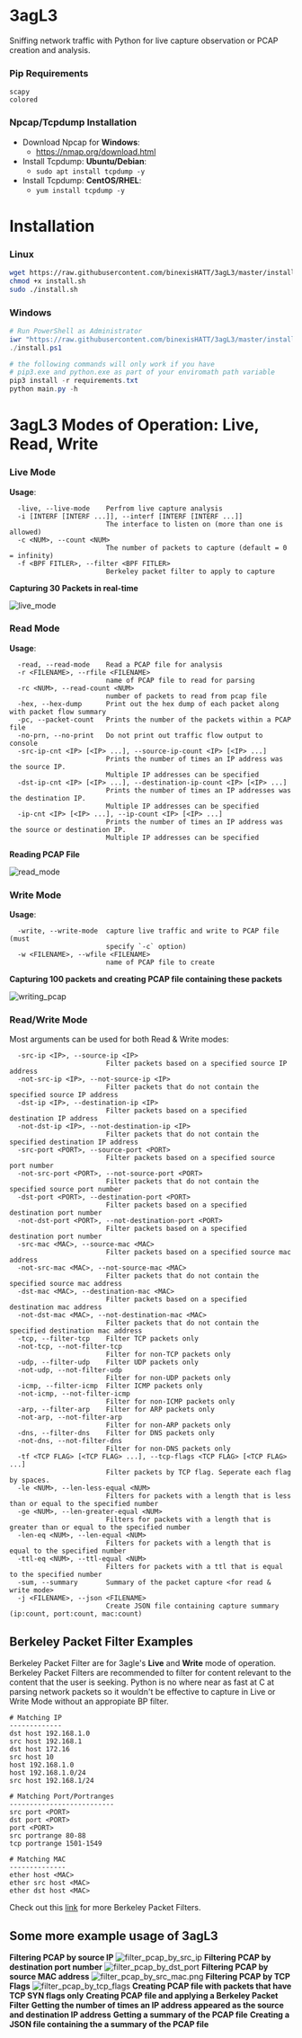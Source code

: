 # 3agL3
Sniffing network traffic with Python for live capture observation or PCAP creation and analysis.

### Pip Requirements
```
scapy
colored
```

### Npcap/Tcpdump Installation
- Download Npcap for **Windows**:
    - https://nmap.org/download.html
- Install Tcpdump: **Ubuntu/Debian**:
    - `sudo apt install tcpdump -y`
- Install Tcpdump: **CentOS/RHEL**:
    - `yum install tcpdump -y`
    
# Installation
### Linux
```bash
wget https://raw.githubusercontent.com/binexisHATT/3agL3/master/install/install.sh
chmod +x install.sh
sudo ./install.sh
```
### Windows
```powershell
# Run PowerShell as Administrator
iwr "https://raw.githubusercontent.com/binexisHATT/3agL3/master/install/install.ps1" -out ".\install.ps1"
./install.ps1

# the following commands will only work if you have
# pip3.exe and python.exe as part of your enviromath path variable
pip3 install -r requirements.txt
python main.py -h
```

# 3agL3 Modes of Operation: Live, Read, Write
### Live Mode
**Usage**:
```
  -live, --live-mode    Perfrom live capture analysis
  -i [INTERF [INTERF ...]], --interf [INTERF [INTERF ...]]
                        The interface to listen on (more than one is allowed)
  -c <NUM>, --count <NUM>
                        The number of packets to capture (default = 0 = infinity)
  -f <BPF FITLER>, --filter <BPF FITLER>
                        Berkeley packet filter to apply to capture
```
**Capturing 30 Packets in real-time**

![live_mode](images/live_capture_no_filter_30_packets.png)

### Read Mode
**Usage**:
```
  -read, --read-mode    Read a PCAP file for analysis
  -r <FILENAME>, --rfile <FILENAME>
                        name of PCAP file to read for parsing
  -rc <NUM>, --read-count <NUM>
                        number of packets to read from pcap file
  -hex, --hex-dump      Print out the hex dump of each packet along with packet flow summary
  -pc, --packet-count   Prints the number of the packets within a PCAP file
  -no-prn, --no-print   Do not print out traffic flow output to console
  -src-ip-cnt <IP> [<IP> ...], --source-ip-count <IP> [<IP> ...]
                        Prints the number of times an IP address was the source IP.
                        Multiple IP addresses can be specified
  -dst-ip-cnt <IP> [<IP> ...], --destination-ip-count <IP> [<IP> ...]
                        Prints the number of times an IP addresses was the destination IP.
                        Multiple IP addresses can be specified
  -ip-cnt <IP> [<IP> ...], --ip-count <IP> [<IP> ...]
                        Prints the number of times an IP address was the source or destination IP.
                        Multiple IP addresses can be specified
```
**Reading PCAP File**

![read_mode](images/reading_pcap.png)

### Write Mode
**Usage**:
```
  -write, --write-mode  capture live traffic and write to PCAP file (must
                        specify `-c` option)
  -w <FILENAME>, --wfile <FILENAME>
                        name of PCAP file to create
```
**Capturing 100 packets and creating PCAP file containing these packets**

![writing_pcap](images/writing_pcap.png)

### Read/Write Mode
Most arguments can be used for both Read & Write modes:
```
  -src-ip <IP>, --source-ip <IP>
                        Filter packets based on a specified source IP address
  -not-src-ip <IP>, --not-source-ip <IP>
                        Filter packets that do not contain the specified source IP address
  -dst-ip <IP>, --destination-ip <IP>
                        Filter packets based on a specified destination IP address
  -not-dst-ip <IP>, --not-destination-ip <IP>
                        Filter packets that do not contain the specified destination IP address
  -src-port <PORT>, --source-port <PORT>
                        Filter packets based on a specified source port number
  -not-src-port <PORT>, --not-source-port <PORT>
                        Filter packets that do not contain the specified source port number
  -dst-port <PORT>, --destination-port <PORT>
                        Filter packets based on a specified destination port number
  -not-dst-port <PORT>, --not-destination-port <PORT>
                        Filter packets based on a specified destination port number
  -src-mac <MAC>, --source-mac <MAC>
                        Filter packets based on a specified source mac address
  -not-src-mac <MAC>, --not-source-mac <MAC>
                        Filter packets that do not contain the specified source mac address
  -dst-mac <MAC>, --destination-mac <MAC>
                        Filter packets based on a specified destination mac address
  -not-dst-mac <MAC>, --not-destination-mac <MAC>
                        Filter packets that do not contain the specified destination mac address
  -tcp, --filter-tcp    Filter TCP packets only
  -not-tcp, --not-filter-tcp
                        Filter for non-TCP packets only
  -udp, --filter-udp    Filter UDP packets only
  -not-udp, --not-filter-udp
                        Filter for non-UDP packets only
  -icmp, --filter-icmp  Filter ICMP packets only
  -not-icmp, --not-filter-icmp
                        Filter for non-ICMP packets only
  -arp, --filter-arp    Filter for ARP packets only
  -not-arp, --not-filter-arp
                        Filter for non-ARP packets only
  -dns, --filter-dns    Filter for DNS packets only
  -not-dns, --not-filter-dns
                        Filter for non-DNS packets only
  -tf <TCP FLAG> [<TCP FLAG> ...], --tcp-flags <TCP FLAG> [<TCP FLAG> ...]
                        Filter packets by TCP flag. Seperate each flag by spaces.
  -le <NUM>, --len-less-equal <NUM>
                        Filters for packets with a length that is less than or equal to the specified number
  -ge <NUM>, --len-greater-equal <NUM>
                        Filters for packets with a length that is greater than or equal to the specified number
  -len-eq <NUM>, --len-equal <NUM>
                        Filters for packets with a length that is equal to the specified number
  -ttl-eq <NUM>, --ttl-equal <NUM>
                        Filters for packets with a ttl that is equal to the specified number
  -sum, --summary       Summary of the packet capture <for read & write mode>
  -j <FILENAME>, --json <FILENAME>
                        Create JSON file containing capture summary (ip:count, port:count, mac:count)
```
## Berkeley Packet Filter Examples
Berkeley Packet Filter are for 3agle's **Live** and **Write** mode of operation. Berkeley Packet Filters are recommended to filter for content relevant to the content that the user is seeking. Python is no where near as fast at C at parsing network packets so it wouldn't be effective to capture in Live or Write Mode without an appropiate BP filter. 
```
# Matching IP
-------------
dst host 192.168.1.0
src host 192.168.1
dst host 172.16
src host 10
host 192.168.1.0
host 192.168.1.0/24
src host 192.168.1/24

# Matching Port/Portranges
--------------------------
src port <PORT>
dst port <PORT>
port <PORT>
src portrange 80-88
tcp portrange 1501-1549

# Matching MAC
--------------
ether host <MAC>
ether src host <MAC>
ether dst host <MAC>
```
Check out this [link](https://www.ibm.com/support/knowledgecenter/en/SS42VS_7.3.3/com.ibm.qradar.doc/c_forensics_bpf.html) for more Berkeley Packet Filters.
## Some more example usage of 3agL3
**Filtering PCAP by source IP**
![filter_pcap_by_src_ip](images/filter_pcap_by_src_ip.png)
**Filtering PCAP by destination port number**
![filter_pcap_by_dst_port](images/filter_pcap_by_dst_port.png)
**Filtering PCAP by source MAC address**
![filter_pcap_by_src_mac.png](images/filter_pcap_by_src_mac.png)
**Filtering PCAP by TCP Flags**
![filter_pcap_by_tcp_flags](images/filter_pcap_by_tcp_flags.png)
**Creating PCAP file with packets that have TCP SYN flags only**
**Creating PCAP file and applying a Berkeley Packet Filter**
**Getting the number of times an IP address appeared as the source and destination IP address**
**Getting a summary of the PCAP file**
**Creating a JSON file containing the a summary of the PCAP file**

